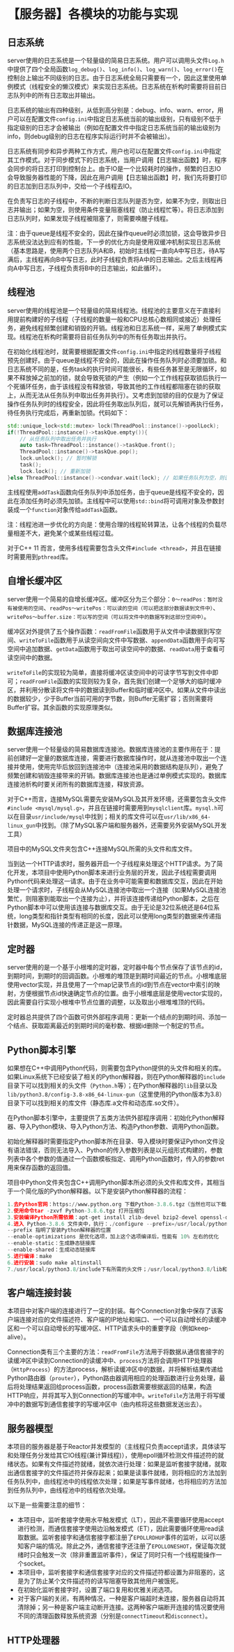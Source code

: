 # 【服务器】各模块的功能与实现

## 日志系统

server使用的日志系统是一个轻量级的简易日志系统。用户可以调用头文件`Log.h`中提供了四个全局函数`log_debug()`、`log_info()`、`log_warn()`、`log_error()`在控制台上输出不同级别的日志。由于日志系统全局只需要有一个，因此这里使用单例模式（线程安全的懒汉模式）来实现日志系统。日志系统在析构时需要将目前日志队列中的所有日志取出并输出。

日志系统的输出有四种级别，从低到高分别是：debug、info、warn、error，用户可以在配置文件`config.ini`中指定日志系统当前的输出级别，只有级别不低于指定级别的日志才会被输出（例如在配置文件中指定日志系统当前的输出级别为info，则debug级别的日志在程序实际运行时并不会被输出）。

日志系统有同步和异步两种工作方式，用户也可以在配置文件`config.ini`中指定其工作模式。对于同步模式下的日志系统，当用户调用【日志输出函数】时，程序会同步的将日志打印到控制台上。由于IO是一个比较耗时的操作，频繁的日志IO会导致服务器性能的下降，因此在用户调用【日志输出函数】时，我们先将要打印的日志加到日志队列中，交给一个子线程去IO。

在负责写日志的子线程中，不断的判断日志队列是否为空，如果不为空，则取出日志并输出；如果为空，则使用条件变量阻塞线程（防止线程忙等）。将日志添加到日志队列时，如果发现子线程被阻塞了，则需要唤醒子线程。

注：由于queue是线程不安全的，因此在操作queue时必须加锁，这会导致异步日志系统没法达到应有的性能，下一步的优化方向是使用双缓冲机制实现日志系统（基本思路是，使用两个日志队列A和B，初始时主线程一直向A中写日志，待A写满后，主线程再向B中写日志，此时子线程负责将A中的日志输出。之后主线程再向A中写日志，子线程负责将B中的日志输出，如此循环）。

## 线程池

server使用的线程池是一个轻量级的简易线程池。线程池的主要意义在于直接利用提前构建好的子线程（子线程的数量一般和CPU总核心数相同或接近）处理任务，避免线程频繁创建和销毁的开销。线程池和日志系统一样，采用了单例模式实现。线程池在析构时需要将目前任务队列中的所有任务取出并执行。

在初始化线程池时，就需要根据配置文件`config.ini`中指定的线程数量将子线程预先创建好。由于queue是线程不安全的，因此在操作任务队列时必须要加锁。和日志系统不同的是，任务task的执行时间可能很长，有些任务甚至是无限循环，如果不释放掉之前加的锁，就会导致死锁的产生（例如一个工作线程获取锁后执行一个死循环任务，由于该线程没有释放锁，导致其他的工作线程都阻塞在锁的获取上，从而无法从任务队列中取出任务并执行）。又考虑到加锁的目的仅是为了保证操作任务队列时的线程安全，因此将任务取出队列后，就可以先解锁再执行任务，待任务执行完成后，再重新加锁。代码如下：

```c++
std::unique_lock<std::mutex> lock(ThreadPool::instance()->poolLock);
if(!ThreadPool::instance()->taskQue.empty()){
    // 从任务队列中取出任务并执行
    auto task=ThreadPool::instance()->taskQue.front();
    ThreadPool::instance()->taskQue.pop();
    lock.unlock(); // 暂时解锁
    task();
    lock.lock(); // 重新加锁
}else ThreadPool::instance()->condvar.wait(lock); // 如果任务队列为空，则该线程阻塞
```

主线程使用`addTask`函数向任务队列中添加任务，由于queue是线程不安全的，因此在添加任务时必须先加锁。主线程中可以使用`std::bind`将可调用对象及参数封装成一个`function`对象传给`addTask`函数。

注：线程池进一步优化的方向是：使用合理的线程轮转算法，让各个线程的负载尽量相差不大，避免某个或某些线程过载。

对于C++ 11 而言，使用多线程需要包含头文件`#include <thread>`，并且在链接时需要用到`pthread`库。

## 自增长缓冲区

server使用一个简易的自增长缓冲区。缓冲区分为三个部分：`0～readPos：暂时没有被使用的空间`、`readPos～writePos：可以读的空间（可以把这部分数据读到文件中）`、`writePos～buffer.size：可以写的空间（可以将文件中的数据写到这部分空间中）`。

缓冲区对外提供了五个操作函数：`readFromFile`函数用于从文件中读数据到写空间、`writeToFile`函数用于从读空间向文件中写数据、`appendData`函数用于向可写空间中追加数据、`getData`函数用于取出可读空间中的数据、`readData`用于查看可读空间中的数据。

`writeToFile`的实现较为简单，直接将缓冲区读空间中的可读字节写到文件中即可；`readFromFile`函数的实现则较为复杂，首先我们创建一个足够大的临时缓冲区，并利用分散读将文件中的数据读到Buffer和临时缓冲区中。如果从文件中读出的数据较少，少于Buffer当前可用的字节数，则Buffer无需扩容；否则需要将Buffer扩容。其余函数的实现原理类似。

## 数据库连接池

server使用一个轻量级的简易数据库连接池。数据库连接池的主要作用在于：提前创建好一定量的数据库连接，需要进行数据库操作时，就从连接池中取出一个连接并使用，使用完毕后放回到连接池中（连接池采用的数据结构是队列），避免了频繁创建和销毁连接带来的开销。数据库连接池也是通过单例模式实现的。数据库连接池析构时要关闭所有的数据库连接，释放资源。

对于C++而言，连接MySQL需要先安装MySQL及其开发环境，还需要包含头文件`#include <mysql/mysql.g>`，并且在链接时需要用到`mysqlclient`库。`mysql.h`可以在目录`usr/include/mysql`中找到；相关的库文件可以在`usr/lib/x86_64-linux_gun`中找到。（除了MySQL客户端和服务器外，还需要另外安装MySQL开发工具）

项目中的MySQL文件夹包含C++连接MySQL所需的头文件和库文件。

当到达一个HTTP请求时，服务器开启一个子线程来处理这个HTTP请求。为了简化开发，本项目中使用Python脚本来进行业务层的开发，因此子线程需要调用Python代码来处理这一请求。由于在业务中可能需要和数据库交互，因此在开始处理一个请求时，子线程会从MySQL连接池中取出一个连接（如果MySQL连接池繁忙，则阻塞到能取出一个连接为止），并将该连接传递给Python脚本，之后在Python脚本中可以使用该连接与数据库交互。由于无论是32位系统还是64位系统，long类型和指针类型有相同的长度，因此可以使用long类型的数据来传递指针数据，MySQL连接的传递正是这一原理。

## 定时器

server使用的是一个基于小根堆的定时器，定时器中每个节点保存了该节点的id，到期时间，到期时的回调函数。小根堆的堆顶是到期时间最近的节点。小根堆底层使用vector实现，并且使用了一个map记录节点的id到节点在vector中索引的映射，方便根据节点id快速确定节点的位置。由于小根堆底层是使用vector实现的，因此需要自行实现小根堆中节点位置的调整，以及取出小根堆堆顶的代码。

定时器总共提供了四个函数可供外部程序调用：更新一个结点的到期时间、添加一个结点、获取距离最近的到期时间的毫秒数、根据id删除一个制定的节点。

## Python脚本引擎

如果想在C++中调用Python代码，则需要包含Python提供的头文件和相关的库。如果Linux系统下已经安装了相关的Python解释器，则在Python解释器的`include`目录下可以找到相关的头文件（`Python.h`等）；在Python解释器的`lib`目录以及`lib/python3.8/config-3.8-x86_64-linux-gun`（这里使用的Python版本为3.8）目录下可以找到相关的库文件（静态库.a文件和动态库.so文件）。

在Python脚本引擎中，主要提供了五类方法供外部程序调用：初始化Python解释器、导入Python模块、导入Python方法、构造Python参数、调用Python函数。

初始化解释器时需要指定Python脚本所在目录、导入模块时要保证Python文件没有语法错误，否则无法导入、Python的传入参数列表是以元组形式构建的，参数列表中各个参数的值通过一个函数模板指定、调用Python函数时，传入的参数ret用来保存函数的返回值。

项目中Python文件夹包含C++调用Python脚本所必须的头文件和库文件，其相当于一个简化版的Python解释器。以下是安装Python解释器的流程：

```python
1.去Python官网：https://www.python.org 下载Python-3.8.6.tgz（当然也可以下载其他版本，但是该版本是我验证过，可以成功的）
2.使用命令tar -zxvf Python-3.8.6.tgz 打开压缩包
3.安装编译Python所需依赖：apt-get install zlib-devel bzip2-devel openssl-devel ncurses-devel sqlite-devel readline-devel tk-devel gcc make
4.进入 Python-3.8.6 文件夹中，执行：./configure --prefix=/usr/local/python3.8 --enable-shared  --enable-optimizations --enable-static
--prefix 指明了安装Python解释器的位置
--enable-optimizations 是优化选项，加上这个选项编译后，性能有 10% 左右的优化
--enable-static：生成静态链接库
--enable-shared：生成动态链接库
5.进行编译：make
6.进行安装：sudo make altinstall
7./usr/local/python3.8/include下有所需的头文件；/usr/local/python3.8/lib和/usr/local/python3.8/libpython3.8/config-3.8-x86_64-linux-gnu有所需的库文件
```

## 客户端连接封装

本项目中对客户端的连接进行了一定的封装。每个Connection对象中保存了该客户端连接对应的文件描述符、客户端的IP地址和端口、一个可以自动增长的读缓冲区和一个可以自动增长的写缓冲区、HTTP请求头中的重要字段（例如keep-alive）。

Connection类有三个主要的方法：`readFromFile`方法用于将数据从通信套接字的读缓冲区中读到Connection的读缓冲中、`process`方法将会调用HTTP处理器（`HttpProcess`）的方法process，解析读缓冲区中的数据，并将解析结果传递给Python路由器（`prouter`），Python路由器调用相应的处理函数进行业务处理，最后将处理结果返回给process函数，process函数需要根据返回的结果，构造HTTP响应，并将其写入到Connection的写缓冲中。`writeToFile`方法用于将写缓冲中的数据写到通信套接字的写缓冲区中（由内核将这些数据发送出去）。

## 服务器模型

本项目的服务器是基于Reactor并发模型的（主线程只负责accept请求，具体读写和处理任务分发给其它IO线程(兼计算线程)），使用epoll循环检测文件描述符的就绪状态。如果有文件描述符就绪，就依次进行处理：如果是监听套接字就绪，就取出通信套接字的文件描述符并保存起来；如果是读事件就绪，则将相应的方法加到任务队列中，由线程池中的线程依次处理；如果是写事件就绪，也将相应的方法加到任务队列中，由线程池中的线程依次处理。

以下是一些需要注意的细节：

* 本项目中，监听套接字使用水平触发模式（LT），因此不需要循环使用accept进行检测，而通信套接字使用边沿触发模式（ET），因此需要循环使用read读取数据。监听套接字和通信套接字都注册了`EPOLLRDHUP`事件的监听，以可以感知客户端的情况。除此之外，通信套接字还注册了`EPOLLONESHOT`，保证每次就绪时只会触发一次（除非重置监听事件），保证了同时只有一个线程能操作一个socket。
* 本项目中，监听套接字和通信套接字对应的文件描述符都设置为非阻塞的，这是为了防止某个文件描述符的读写阻塞导致其他用户被饿死。
* 在初始化监听套接字时，设置了端口复用和优雅关闭选项。
* 对于客户端的关闭，有两种情况，一种是客户端超时未连接，服务器自动将其清除掉；另一种是客户端主动断开连接。这两种客户端断开连接的情况要使用不同的清理函数释放系统资源（分别是`connectTimeout`和`disconnect`）。

## HTTP处理器
